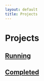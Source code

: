```yaml
---
layout: default
title: Projects
---
```


# Projects
## [Running](running.md)
## [Completed](compl.md)

